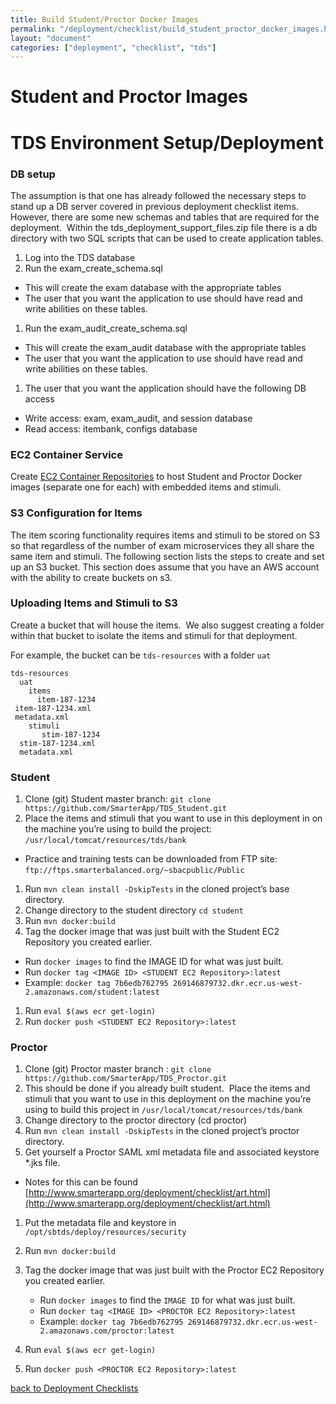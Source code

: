 ```yaml
---
title: Build Student/Proctor Docker Images
permalink: "/deployment/checklist/build_student_proctor_docker_images.html"
layout: "document"
categories: ["deployment", "checklist", "tds"]
---
```

# Student and Proctor Images
# TDS Environment Setup/Deployment
### DB setup
The assumption is that one has already followed the necessary steps to stand up a DB server covered in previous deployment checklist items.  However, there are some new schemas and tables that are required for the deployment.  Within the tds_deployment_support_files.zip file there is a db directory with two SQL scripts that can be used to create application tables.

1. Log into the TDS database
1. Run the exam_create_schema.sql
  - This will create the exam database with the appropriate tables
  - The user that you want the application to use should have read and write abilities on these tables.
1. Run the exam_audit_create_schema.sql
  - This will create the exam_audit database with the appropriate tables
  - The user that you want the application to use should have read and write abilities on these tables.
1. The user that you want the application should have the following DB access
  - Write access: exam, exam_audit, and session database
  - Read access: itembank, configs database

### EC2 Container Service
 Create [EC2 Container Repositories](http://docs.aws.amazon.com/AmazonECS/latest/developerguide/ECS_Console_Repositories.html) to host Student and Proctor Docker images (separate one for each) with embedded items and stimuli.
### S3 Configuration for Items
 The item scoring functionality requires items and stimuli to be stored on S3 so that regardless of the number of exam microservices they all share the same item and stimuli. The following section lists the steps to create and set up an S3 bucket. This section does assume that you have an AWS account with the ability to create buckets on s3.
### Uploading Items and Stimuli to S3
Create a bucket that will house the items.  We also suggest creating a folder within that bucket to isolate the items and stimuli for that deployment.

For example, the bucket can be `tds-resources` with a folder `uat`
```
tds-resources
  uat
    items
      item-187-1234
 item-187-1234.xml
 metadata.xml
    stimuli
       stim-187-1234
  stim-187-1234.xml
  metadata.xml
```

### Student

1. Clone (git) Student master branch: `git clone https://github.com/SmarterApp/TDS_Student.git`
1. Place the items and stimuli that you want to use in this deployment in on the machine you’re using to build the project: `/usr/local/tomcat/resources/tds/bank`
  - Practice and training tests can be downloaded from FTP site: `ftp://ftps.smarterbalanced.org/~sbacpublic/Public`
1. Run `mvn clean install -DskipTests` in the cloned project’s base directory. 
1. Change directory to the student directory `cd student`
1. Run `mvn docker:build` 
1. Tag the docker image that was just built with the Student EC2 Repository you created earlier.
  * Run `docker images` to find the IMAGE ID for what was just built.
  * Run `docker tag <IMAGE ID> <STUDENT EC2 Repository>:latest`
  * Example: 
  `docker tag 7b6edb762795 269146879732.dkr.ecr.us-west-2.amazonaws.com/student:latest`
1. Run `eval $(aws ecr get-login)`
1. Run `docker push <STUDENT EC2 Repository>:latest`

### Proctor

1. Clone (git) Proctor master branch : `git clone https://github.com/SmarterApp/TDS_Proctor.git`
1. This should be done if you already built student.  Place the items and stimuli that you want to use in this deployment on the machine you’re using to build this project in `/usr/local/tomcat/resources/tds/bank`
1. Change directory to the proctor directory (cd proctor)
1. Run `mvn clean install -DskipTests` in the cloned project’s proctor directory. 
1. Get yourself a Proctor SAML xml metadata file and associated keystore *.jks file.
  * Notes for this can be found [http://www.smarterapp.org/deployment/checklist/art.html](http://www.smarterapp.org/deployment/checklist/art.html)
1. Put the metadata file and keystore in `/opt/sbtds/deploy/resources/security`
1. Run `mvn docker:build `
1. Tag the docker image that was just built with the Proctor EC2 Repository you created earlier.  
    - Run `docker images` to find the `IMAGE ID` for what was just built.
    - Run `docker tag <IMAGE ID> <PROCTOR EC2 Repository>:latest`
    - Example: `docker tag 7b6edb762795 269146879732.dkr.ecr.us-west-2.amazonaws.com/proctor:latest`

1. Run `eval $(aws ecr get-login)`
1. Run `docker push <PROCTOR EC2 Repository>:latest`

[back to Deployment Checklists](index.html)

